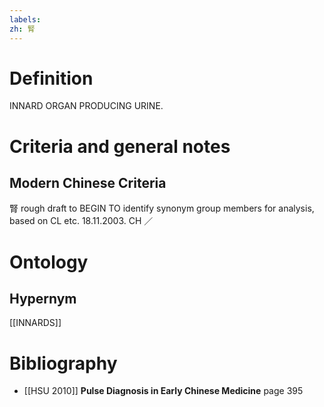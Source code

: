 ```yaml
---
labels: 
zh: 腎
---
```


# Definition
INNARD ORGAN PRODUCING URINE.
# Criteria and general notes
## Modern Chinese Criteria
腎
rough draft to BEGIN TO identify synonym group members for analysis, based on CL etc. 18.11.2003. CH ／
# Ontology

## Hypernym
[[INNARDS]]
# Bibliography
- [[HSU 2010]]
**Pulse Diagnosis in Early Chinese Medicine** page 395
